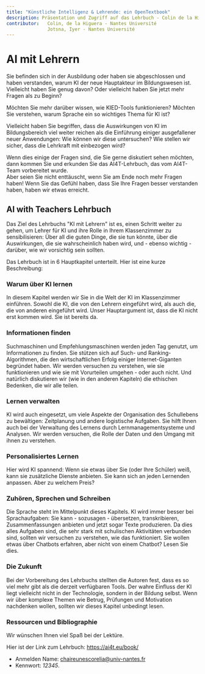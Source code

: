 ```yaml
---
title: "Künstliche Intelligenz & Lehrende: ein OpenTextbook"
description: Präsentation und Zugriff auf das Lehrbuch - Colin de la Higuera, Jotsna Iyer
contributor:   Colin, de la Higuera - Nantes Université
               Jotsna, Iyer - Nantes Université
---
```

# AI mit Lehrern

Sie befinden sich in der Ausbildung oder haben sie abgeschlossen und haben verstanden, warum KI der neue Hauptakteur im Bildungswesen ist. Vielleicht haben Sie genug davon? Oder vielleicht haben Sie jetzt mehr Fragen als zu Beginn?

Möchten Sie mehr darüber wissen, wie KIED-Tools funktionieren? Möchten Sie verstehen, warum Sprache ein so wichtiges Thema für KI ist?

Vielleicht haben Sie begriffen, dass die Auswirkungen von KI im Bildungsbereich viel weiter reichen als die Einführung einiger ausgefallener neuer Anwendungen: Wie können wir diese untersuchen? Wie stellen wir sicher, dass die Lehrkraft mit einbezogen wird?

Wenn dies einige der Fragen sind, die Sie gerne diskutiert sehen möchten, dann kommen Sie und erkunden Sie das AI4T-Lehrbuch, das vom AI4T-Team vorbereitet wurde.  
Aber seien Sie nicht enttäuscht, wenn Sie am Ende noch mehr Fragen haben! Wenn Sie das Gefühl haben, dass Sie Ihre Fragen besser verstanden haben, haben wir etwas erreicht.

## AI with Teachers Lehrbuch

Das Ziel des Lehrbuchs "KI mit Lehrern" ist es, einen Schritt weiter zu gehen, um Lehrer für KI und ihre Rolle in Ihrem Klassenzimmer zu sensibilisieren: Über all die guten Dinge, die sie tun könnte, über die Auswirkungen, die sie wahrscheinlich haben wird, und - ebenso wichtig - darüber, wie wir vorsichtig sein sollten.

Das Lehrbuch ist in 6 Hauptkapitel unterteilt. Hier ist eine kurze Beschreibung:

### Warum über KI lernen

In diesem Kapitel werden wir Sie in die Welt der KI im Klassenzimmer einführen.
Sowohl die KI, die von den Lehrern eingeführt wird, als auch die, die von anderen eingeführt wird. Unser Hauptargument ist, dass die KI nicht erst kommen wird. Sie ist bereits da.

### Informationen finden

Suchmaschinen und Empfehlungsmaschinen werden jeden Tag genutzt, um Informationen zu finden. Sie stützen sich auf Such- und Ranking-Algorithmen, die den wirtschaftlichen Erfolg einiger Internet-Giganten begründet haben. Wir werden versuchen zu verstehen, wie sie funktionieren und wie sie mit Vorurteilen umgehen - oder auch nicht. Und natürlich diskutieren wir (wie in den anderen Kapiteln) die ethischen Bedenken, die wir alle teilen.

### Lernen verwalten

KI wird auch eingesetzt, um viele Aspekte der Organisation des Schullebens zu bewältigen: Zeitplanung und andere logistische Aufgaben. Sie hilft Ihnen auch bei der Verwaltung des Lernens durch Lernmanagementsysteme und Analysen. Wir werden versuchen, die Rolle der Daten und den Umgang mit ihnen zu verstehen.

### Personalisiertes Lernen

Hier wird KI spannend: Wenn sie etwas über Sie (oder Ihre Schüler) weiß, kann sie zusätzliche Dienste anbieten. Sie kann sich an jeden Lernenden anpassen. Aber zu welchem Preis?

### Zuhören, Sprechen und Schreiben

Die Sprache steht im Mittelpunkt dieses Kapitels. KI wird immer besser bei Sprachaufgaben: Sie kann - sozusagen - übersetzen, transkribieren, Zusammenfassungen anbieten und jetzt sogar Texte produzieren. Da dies alles Aufgaben sind, die sehr stark mit schulischen Aktivitäten verbunden sind, sollten wir versuchen zu verstehen, wie das funktioniert. Sie wollen etwas über Chatbots erfahren, aber nicht von einem Chatbot? Lesen Sie dies.

### Die Zukunft

Bei der Vorbereitung des Lehrbuchs stellten die Autoren fest, dass es so viel mehr gibt als die derzeit verfügbaren Tools. Der wahre Einfluss der KI liegt vielleicht nicht in der Technologie, sondern in der Bildung selbst. Wenn wir über komplexe Themen wie Betrug, Prüfungen und Motivation nachdenken wollen, sollten wir dieses Kapitel unbedingt lesen.

### Ressourcen und Bibliographie

Wir wünschen Ihnen viel Spaß bei der Lektüre.

Hier ist der Link zum Lehrbuch: https://ai4t.eu/book/

- Anmelden Name: chaireunescorelia@univ-nantes.fr
- Kennwort: _12345_.
